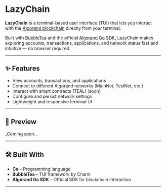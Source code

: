 # LazyChain

**LazyChain** is a terminal-based user interface (TUI) that lets you interact with the [Algorand blockchain](https://www.algorand.com/) directly from your terminal.

Built with [BubbleTea](https://github.com/charmbracelet/bubbletea) and the official [Algorand Go SDK](https://github.com/algorand/go-algorand-sdk), LazyChain makes exploring accounts, transactions, applications, and network status fast and intuitive — no browser required.

---

## ✨ Features

- View accounts, transactions, and applications
- Connect to different Algorand networks (MainNet, TestNet, etc.)
- Interact with smart contracts (TEAL) (soon)
- Configure and persist network settings
- Lightweight and responsive terminal UI

---

## 📸 Preview

_Coming soon...

---

## 🛠️ Built With

- **Go** – Programming language
- **BubbleTea** – TUI framework by Charm
- **Algorand Go SDK** – Official SDK for blockchain interaction

---
